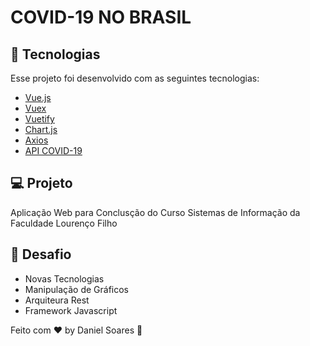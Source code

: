 # COVID-19 NO BRASIL

## 🚀 Tecnologias

Esse projeto foi desenvolvido com as seguintes tecnologias:

- [Vue.js](https://vuejs.org/)
- [Vuex](https://vuex.vuejs.org/)
- [Vuetify](https://vuetifyjs.com/en/)
- [Chart.js](https://www.chartjs.org/)
- [Axios](https://github.com/axios/axios)
- [API COVID-19](https://brasil.io/home/)

## 💻 Projeto

Aplicação Web para Conclusção do Curso Sistemas de Informação da Faculdade Lourenço Filho

## 🧠 Desafio

- Novas Tecnologias
- Manipulação de Gráficos
- Arquiteura Rest
- Framework Javascript


Feito com ♥ by Daniel Soares :wave:

